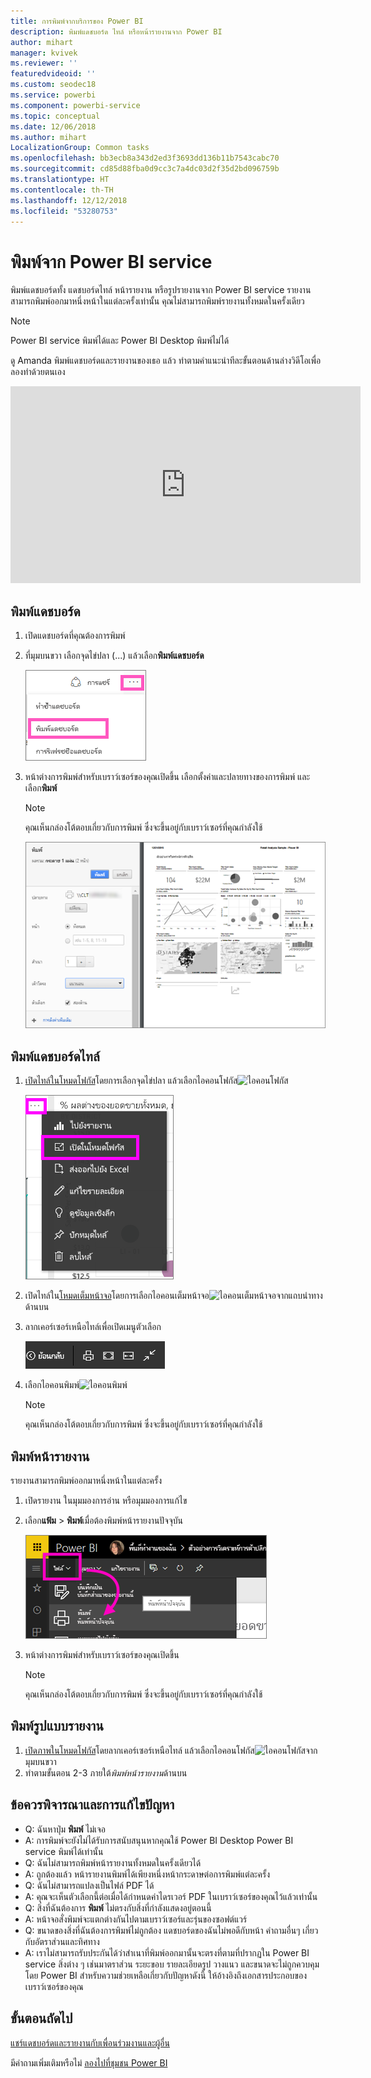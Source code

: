 ```yaml
---
title: การพิมพ์จากบริการของ Power BI
description: พิมพ์แดชบอร์ด ไทล์ หรือหน้ารายงานจาก Power BI
author: mihart
manager: kvivek
ms.reviewer: ''
featuredvideoid: ''
ms.custom: seodec18
ms.service: powerbi
ms.component: powerbi-service
ms.topic: conceptual
ms.date: 12/06/2018
ms.author: mihart
LocalizationGroup: Common tasks
ms.openlocfilehash: bb3ecb8a343d2ed3f3693dd136b11b7543cabc70
ms.sourcegitcommit: cd85d88fba0d9cc3c7a4dc03d2f35d2bd096759b
ms.translationtype: HT
ms.contentlocale: th-TH
ms.lasthandoff: 12/12/2018
ms.locfileid: "53280753"
---
```

# <a name="printing-from-power-bi-service"></a>พิมพ์จาก Power BI service
พิมพ์แดชบอร์ดทั้ง แดชบอร์ดไทล์ หน้ารายงาน หรือรูปรายงานจาก Power BI service รายงานสามารถพิมพ์ออกมาหนึ่งหน้าในแต่ละครั้งเท่านั้น คุณไม่สามารถพิมพ์รายงานทั้งหมดในครั้งเดียว

> [!NOTE]
> Power BI service พิมพ์ได้และ Power BI Desktop พิมพ์ไม่ได้
> 
> 

ดู Amanda พิมพ์แดชบอร์ดและรายงานของเธอ แล้ว ทำตามคำแนะนำทีละขั้นตอนด้านล่างวิดีโอเพื่อลองทำด้วยตนเอง

<iframe width="560" height="315" src="https://www.youtube.com/embed/jtlLGRKBvXY" frameborder="0" allowfullscreen></iframe>

## <a name="print-a-dashboard"></a>พิมพ์แดชบอร์ด
1. เปิดแดชบอร์ดที่คุณต้องการพิมพ์
2. ที่มุมบนขวา เลือกจุดไข่ปลา (...) แล้วเลือก**พิมพ์แดชบอร์ด**
   
    ![ตัวเลือกการพิมพ์แดชบอร์ด](./media/end-user-print/pbi_print_dash_ellipses.png)
3. หน้าต่างการพิมพ์สำหรับเบราว์เซอร์ของคุณเปิดขึ้น เลือกตั้งค่าและปลายทางของการพิมพ์ และเลือก**พิมพ์**
   
   > [!NOTE]
   > คุณเห็นกล่องโต้ตอบเกี่ยวกับการพิมพ์ ซึ่งจะขึ้นอยู่กับเบราว์เซอร์ที่คุณกำลังใช้
   > 
   
    ![พิมพ์กล่องโต้ตอบ](./media/end-user-print/pbi_print_dash_new2.png)

## <a name="print-a-dashboard-tile"></a>พิมพ์แดชบอร์ดไทล์
1. [เปิดไทล์ในโหมดโฟกัส](end-user-focus.md)โดยการเลือกจุดไข่ปลา แล้วเลือกไอคอนโฟกัส![ไอคอนโฟกัส](./media/end-user-print/power-bi-focus-icon.png)
   
    ![เมนูจุดไข่ปลา](./media/end-user-print/menu-options.png)
2. เปิดไทล์ใน[โหมดเต็มหน้าจอ](end-user-focus.md)โดยการเลือกไอคอนเต็มหน้าจอ![ไอคอนเต็มหน้าจอ](./media/end-user-print/power-bi-full-screen-icon.png)จากแถบนำทางด้านบน
3. ลากเคอร์เซอร์เหนือไทล์เพื่อเปิดเมนูตัวเลือก
   
    ![เมนูตัวเลือกแบบเต็มหน้าจอ](./media/end-user-print/menu-options-new.png)
4. เลือกไอคอนพิมพ์![ไอคอนพิมพ์](./media/end-user-print/print-icon.png)     
   
   > [!NOTE]
   > คุณเห็นกล่องโต้ตอบเกี่ยวกับการพิมพ์ ซึ่งจะขึ้นอยู่กับเบราว์เซอร์ที่คุณกำลังใช้
   > 
   > 

## <a name="print-a-report-page"></a>พิมพ์หน้ารายงาน
รายงานสามารถพิมพ์ออกมาหนึ่งหน้าในแต่ละครั้ง

1. เปิดรายงาน ในมุมมองการอ่าน หรือมุมมองการแก้ไข
2. เลือก**แฟ้ม** > **พิมพ์**เมื่อต้องพิมพ์หน้ารายงานปัจจุบัน
   
    ![เมนู Power BI File](./media/end-user-print/power-bi-print.png)
3. หน้าต่างการพิมพ์สำหรับเบราว์เซอร์ของคุณเปิดขึ้น
   
   > [!NOTE]
   > คุณเห็นกล่องโต้ตอบเกี่ยวกับการพิมพ์ ซึ่งจะขึ้นอยู่กับเบราว์เซอร์ที่คุณกำลังใช้
   > 
   > 

## <a name="print-a-report-visual"></a>พิมพ์รูปแบบรายงาน
1. [เปิดภาพในโหมดโฟกัส](end-user-focus.md)โดยลากเคอร์เซอร์เหนือไทล์ แล้วเลือกไอคอนโฟกัส![ไอคอนโฟกัส](./media/end-user-print/power-bi-focus-icon.png)จากมุมบนขวา
2. ทำตามขั้นตอน 2-3 ภายใต้*พิมพ์หน้ารายงาน*ด้านบน

## <a name="considerations-and-troubleshooting"></a>ข้อควรพิจารณาและการแก้ไขปัญหา
* Q: ฉันหาปุ่ม **พิมพ์** ไม่เจอ    
* A: การพิมพ์จะยังไม่ได้รับการสนับสนุนหากคุณใช้ Power BI Desktop  Power BI service พิมพ์ได้เท่านั้น
* Q: ฉันไม่สามารถพิมพ์หน้ารายงานทั้งหมดในครั้งเดียวได้    
* A: ถูกต้องแล้ว หน้ารายงานพิมพ์ได้เพียงหนึ่งหน้ากระดาษต่อการพิมพ์แต่ละครั้ง
* Q: ฉันไม่สามารถแปลงเป็นไฟล์ PDF ได้    
* A: คุณจะเห็นตัวเลือกนี้ต่อเมื่อได้กำหนดค่าไดรเวอร์ PDF ในเบราว์เซอร์ของคุณไว้แล้วเท่านั้น    
* Q: สิ่งที่ฉันต้องการ **พิมพ์** ไม่ตรงกับสิ่งที่กำลังแสดงอยู่ตอนนี้    
* A: หน้าจอสั่งพิมพ์จะแตกต่างกันไปตามเบราว์เซอร์และรุ่นของซอฟต์แวร์
* Q: ขนาดของสิ่งที่ฉันต้องการพิมพ์ไม่ถูกต้อง  แดชบอร์ดของฉันไม่พอดีกับหน้า คำถามอื่นๆ เกี่ยวกับอัตราส่วนและทิศทาง    
* A: เราไม่สามารถรับประกันได้ว่าสำเนาที่พิมพ์ออกมานั้นจะตรงที่ตามที่ปรากฏใน Power BI service สิ่งต่าง ๆ เช่นมาตราส่วน ระยะขอบ รายละเอียดรูป วางแนว และขนาดจะไม่ถูกควบคุมโดย Power BI สำหรับความช่วยเหลือเกี่ยวกับปัญหาดังนี้ ให้อ้างอิงถึงเอกสารประกอบของเบราว์เซอร์ของคุณ      

## <a name="next-steps"></a>ขั้นตอนถัดไป
[แชร์แดชบอร์ดและรายงานกับเพื่อนร่วมงานและผู้อื่น](../service-share-dashboards.md)

มีคำถามเพิ่มเติมหรือไม่ [ลองไปที่ชุมชน Power BI](http://community.powerbi.com/)

